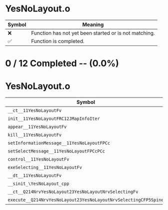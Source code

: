 # YesNoLayout.o
| Symbol | Meaning 
| ------------- | ------------- 
| :x: | Function has not yet been started or is not matching. 
| :white_check_mark: | Function is completed. 


# 0 / 12 Completed -- (0.0%)
# YesNoLayout.o
| Symbol | Decompiled? |
| ------------- | ------------- |
| `__ct__11YesNoLayoutFv` | :x: |
| `init__11YesNoLayoutFRC12JMapInfoIter` | :x: |
| `appear__11YesNoLayoutFv` | :x: |
| `kill__11YesNoLayoutFv` | :x: |
| `setInformationMessage__11YesNoLayoutFPCc` | :x: |
| `setSelectMessage__11YesNoLayoutFPCcPCc` | :x: |
| `control__11YesNoLayoutFv` | :x: |
| `exeSelecting__11YesNoLayoutFv` | :x: |
| `__dt__11YesNoLayoutFv` | :x: |
| `__sinit_\YesNoLayout_cpp` | :x: |
| `__ct__Q214NrvYesNoLayout23YesNoLayoutNrvSelectingFv` | :x: |
| `execute__Q214NrvYesNoLayout23YesNoLayoutNrvSelectingCFP5Spine` | :x: |
